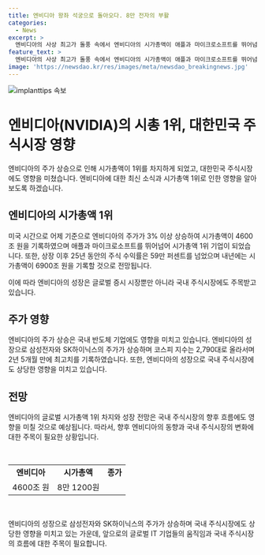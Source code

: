 ```yaml
---
title: 엔비디아 왕좌 석궁으로 돌아오다. 8만 전자의 부활
categories:
  - News
excerpt: >
  엔비디아의 사상 최고가 돌풍 속에서 엔비디아의 시가총액이 애플과 마이크로소프트를 뛰어넘어 1위 기업이 되었다. 25년 동안의 주식 수익률은 59만 퍼센트로, 앞으로의 전망도 밝다. 이에 따른 삼성전자와 SK하이닉스의 주가도 상승하며 코스피 지수는 2년 5개월 만에 최고치를 기록했다. 엔비디아의 영향력이 전 세계 주식시장에 커지고 있는 추세이다.
feature_text: >
  엔비디아의 사상 최고가 돌풍 속에서 엔비디아의 시가총액이 애플과 마이크로소프트를 뛰어넘어 1위 기업이 되었다. 25년 동안의 주식 수익률은 59만 퍼센트로, 앞으로의 전망도 밝다. 이에 따른 삼성전자와 SK하이닉스의 주가도 상승하며 코스피 지수는 2년 5개월 만에 최고치를 기록했다. 엔비디아의 영향력이 전 세계 주식시장에 커지고 있는 추세이다.
image: 'https://newsdao.kr/res/images/meta/newsdao_breakingnews.jpg'
---
```


<p><img src="https://newsdao.kr/res/images/meta/newsdao_breakingnews.jpg" alt="implanttips 속보" /></p>

<h1>엔비디아(NVIDIA)의 시총 1위, 대한민국 주식시장 영향</h1>

<p data-ke-size="size16"></p>

<p>엔비디아의 주가 상승으로 인해 시가총액이 1위를 차지하게 되었고, 대한민국 주식시장에도 영향을 미쳤습니다. 엔비디아에 대한 최신 소식과 시가총액 1위로 인한 영향을 알아보도록 하겠습니다.</p>

<h2 data-ke-size="size26">엔비디아의 시가총액 1위</h2>

<p>미국 시간으로 어제 기준으로 엔비디아의 주가가 3% 이상 상승하여 시가총액이 4600조 원을 기록하였으며 애플과 마이크로소프트를 뛰어넘어 시가총액 1위 기업이 되었습니다. 또한, 상장 이후 25년 동안의 주식 수익률은 59만 퍼센트를 넘었으며 내년에는 시가총액이 6900조 원을 기록할 것으로 전망됩니다.</p>

<p>이에 따라 엔비디아의 성장은 글로벌 증시 시장뿐만 아니라 국내 주식시장에도 주목받고 있습니다.</p>

<h2 data-ke-size="size26">주가 영향</h2>

<p>엔비디아의 주가 상승은 국내 반도체 기업에도 영향을 미치고 있습니다. 엔비디아의 성장으로 삼성전자와 SK하이닉스의 주가가 상승하며 코스피 지수는 2,790대로 올라서며 2년 5개월 만에 최고치를 기록하였습니다. 또한, 엔비디아의 성장으로 국내 주식시장에도 상당한 영향을 미치고 있습니다.</p>

<h2 data-ke-size="size26">전망</h2>

<p>엔비디아의 글로벌 시가총액 1위 차지와 성장 전망은 국내 주식시장의 향후 흐름에도 영향을 미칠 것으로 예상됩니다. 따라서, 향후 엔비디아의 동향과 국내 주식시장의 변화에 대한 주목이 필요한 상황입니다.</p>

<p data-ke-size="size16">&nbsp;</p>

<table>
  <tbody>
    <tr>
      <td style="text-align: center; height: 17px;"><b>엔비디아</b></td>
      <td style="text-align: center; height: 17px;"><b>시가총액</b></td>
      <td style="text-align: center; height: 17px;"><b>종가</b></td>
    </tr>
    <tr>
      <td style="text-align: center; height: 17px;">4600조 원</td>
      <td style="text-align: center; height: 17px;">8만 1200원</td>
    </tr>
  </tbody>
</table>

<p data-ke-size="size16">&nbsp;</p>

<p>엔비디아의 성장으로 삼성전자와 SK하이닉스의 주가가 상승하며 국내 주식시장에도 상당한 영향을 미치고 있는 가운데, 앞으로의 글로벌 IT 기업들의 움직임과 국내 주식시장의 흐름에 대한 주목이 필요합니다.</p>

<p data-ke-size="size16"></p>

